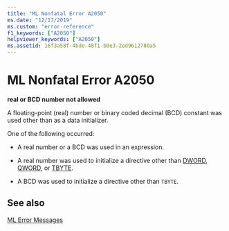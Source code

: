 ```yaml
---
title: "ML Nonfatal Error A2050"
ms.date: "12/17/2019"
ms.custom: "error-reference"
f1_keywords: ["A2050"]
helpviewer_keywords: ["A2050"]
ms.assetid: 16f3a58f-4bde-48f1-b0e3-2ed9612780a5
---
```

# ML Nonfatal Error A2050

**real or BCD number not allowed**

A floating-point (real) number or binary coded decimal (BCD) constant was used other than as a data initializer.

One of the following occurred:

- A real number or a BCD was used in an expression.

- A real number was used to initialize a directive other than [DWORD](../../assembler/masm/dword.md), [QWORD](../../assembler/masm/qword.md), or [TBYTE](../../assembler/masm/tbyte.md).

- A BCD was used to initialize a directive other than `TBYTE`.

## See also

[ML Error Messages](../../assembler/masm/ml-error-messages.md)<br/>